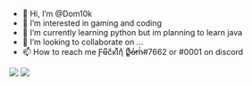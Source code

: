 - 👋 Hi, I’m @Dom10k
- 👀 I’m interested in gaming and coding
- 🌱 I’m currently learning python but im planning to learn java
- 💞️ I’m looking to collaborate on ...
- 📫 How to reach me Ƒʉͫcͧкͭιͪηͣ D̸̻͊o̶̓̕ḿ̴͗#7662 or #0001 on discord


 ![](https://github-readme-stats.vercel.app/api?username=Dom10k&show_icons=true&theme=tokyonight&line_height=27%22%20alt=%22FaxHack%27s%20github%20stats)
 ![](https://github-readme-streak-stats.herokuapp.com/?user=Dom10k&theme=tokyonight)
<!---
Dom10k/Dom10k is a ✨ special ✨ repository because its `README.md` (this file) appears on your GitHub profile.
You can click the Preview link to take a look at your changes.
--->
